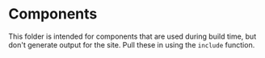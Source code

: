 # Components

This folder is intended for components that are used during build time, but don't generate output for the site. Pull these in using the `include` function.